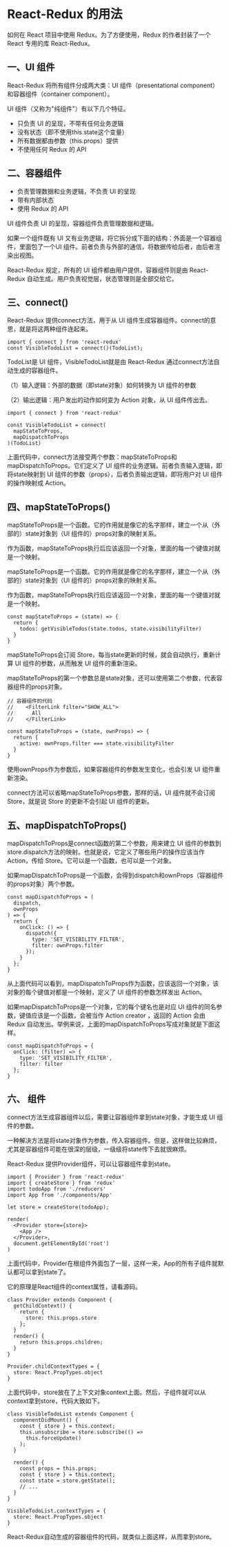 # React-Redux 的用法

如何在 React 项目中使用 Redux。为了方便使用，Redux 的作者封装了一个 React 专用的库 React-Redux。
## 一、UI 组件
React-Redux 将所有组件分成两大类：UI 组件（presentational component）和容器组件（container component）。

UI 组件（又称为"纯组件"）有以下几个特征。
- 只负责 UI 的呈现，不带有任何业务逻辑
- 没有状态（即不使用this.state这个变量）
- 所有数据都由参数（this.props）提供
- 不使用任何 Redux 的 API
## 二、容器组件
- 负责管理数据和业务逻辑，不负责 UI 的呈现
- 带有内部状态
- 使用 Redux 的 API

UI 组件负责 UI 的呈现，容器组件负责管理数据和逻辑。

如果一个组件既有 UI 又有业务逻辑，将它拆分成下面的结构：外面是一个容器组件，里面包了一个UI 组件。前者负责与外部的通信，将数据传给后者，由后者渲染出视图。

React-Redux 规定，所有的 UI 组件都由用户提供，容器组件则是由 React-Redux 自动生成。用户负责视觉层，状态管理则是全部交给它。
## 三、connect()
React-Redux 提供connect方法，用于从 UI 组件生成容器组件。connect的意思，就是将这两种组件连起来。
```
import { connect } from 'react-redux'
const VisibleTodoList = connect()(TodoList);
```
TodoList是 UI 组件，VisibleTodoList就是由 React-Redux 通过connect方法自动生成的容器组件。

（1）输入逻辑：外部的数据（即state对象）如何转换为 UI 组件的参数

（2）输出逻辑：用户发出的动作如何变为 Action 对象，从 UI 组件传出去。
```
import { connect } from 'react-redux'

const VisibleTodoList = connect(
  mapStateToProps,
  mapDispatchToProps
)(TodoList)
```
上面代码中，connect方法接受两个参数：mapStateToProps和mapDispatchToProps。它们定义了 UI 组件的业务逻辑。前者负责输入逻辑，即将state映射到 UI 组件的参数（props），后者负责输出逻辑，即将用户对 UI 组件的操作映射成 Action。
## 四、mapStateToProps()
mapStateToProps是一个函数。它的作用就是像它的名字那样，建立一个从（外部的）state对象到（UI 组件的）props对象的映射关系。

作为函数，mapStateToProps执行后应该返回一个对象，里面的每一个键值对就是一个映射。

mapStateToProps是一个函数。它的作用就是像它的名字那样，建立一个从（外部的）state对象到（UI 组件的）props对象的映射关系。

作为函数，mapStateToProps执行后应该返回一个对象，里面的每一个键值对就是一个映射。
```
const mapStateToProps = (state) => {
  return {
    todos: getVisibleTodos(state.todos, state.visibilityFilter)
  }
}
```
mapStateToProps会订阅 Store，每当state更新的时候，就会自动执行，重新计算 UI 组件的参数，从而触发 UI 组件的重新渲染。

mapStateToProps的第一个参数总是state对象，还可以使用第二个参数，代表容器组件的props对象。
```
// 容器组件的代码
//    <FilterLink filter="SHOW_ALL">
//      All
//    </FilterLink>

const mapStateToProps = (state, ownProps) => {
  return {
    active: ownProps.filter === state.visibilityFilter
  }
}
```
使用ownProps作为参数后，如果容器组件的参数发生变化，也会引发 UI 组件重新渲染。

connect方法可以省略mapStateToProps参数，那样的话，UI 组件就不会订阅Store，就是说 Store 的更新不会引起 UI 组件的更新。
## 五、mapDispatchToProps()
mapDispatchToProps是connect函数的第二个参数，用来建立 UI 组件的参数到store.dispatch方法的映射。也就是说，它定义了哪些用户的操作应该当作 Action，传给 Store。它可以是一个函数，也可以是一个对象。

如果mapDispatchToProps是一个函数，会得到dispatch和ownProps（容器组件的props对象）两个参数。
```
const mapDispatchToProps = (
  dispatch,
  ownProps
) => {
  return {
    onClick: () => {
      dispatch({
        type: 'SET_VISIBILITY_FILTER',
        filter: ownProps.filter
      });
    }
  };
}
```
从上面代码可以看到，mapDispatchToProps作为函数，应该返回一个对象，该对象的每个键值对都是一个映射，定义了 UI 组件的参数怎样发出 Action。

如果mapDispatchToProps是一个对象，它的每个键名也是对应 UI 组件的同名参数，键值应该是一个函数，会被当作 Action creator ，返回的 Action 会由 Redux 自动发出。举例来说，上面的mapDispatchToProps写成对象就是下面这样。
```
const mapDispatchToProps = {
  onClick: (filter) => {
    type: 'SET_VISIBILITY_FILTER',
    filter: filter
  };
}
```
## 六、<Provider> 组件
connect方法生成容器组件以后，需要让容器组件拿到state对象，才能生成 UI 组件的参数。

一种解决方法是将state对象作为参数，传入容器组件。但是，这样做比较麻烦，尤其是容器组件可能在很深的层级，一级级将state传下去就很麻烦。

React-Redux 提供Provider组件，可以让容器组件拿到state。
```
import { Provider } from 'react-redux'
import { createStore } from 'redux'
import todoApp from './reducers'
import App from './components/App'

let store = createStore(todoApp);

render(
  <Provider store={store}>
    <App />
  </Provider>,
  document.getElementById('root')
)
```
上面代码中，Provider在根组件外面包了一层，这样一来，App的所有子组件就默认都可以拿到state了。

它的原理是React组件的context属性，请看源码。
```
class Provider extends Component {
  getChildContext() {
    return {
      store: this.props.store
    };
  }
  render() {
    return this.props.children;
  }
}

Provider.childContextTypes = {
  store: React.PropTypes.object
}
```
上面代码中，store放在了上下文对象context上面。然后，子组件就可以从context拿到store，代码大致如下。
```
class VisibleTodoList extends Component {
  componentDidMount() {
    const { store } = this.context;
    this.unsubscribe = store.subscribe(() =>
      this.forceUpdate()
    );
  }

  render() {
    const props = this.props;
    const { store } = this.context;
    const state = store.getState();
    // ...
  }
}

VisibleTodoList.contextTypes = {
  store: React.PropTypes.object
}
```
React-Redux自动生成的容器组件的代码，就类似上面这样，从而拿到store。
